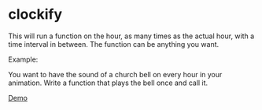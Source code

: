 clockify
========

This will run a function on the hour, as many times as the actual hour, with a time interval in between. The function can be anything you want.

Example:

You want to have the sound of a church bell on every hour in your animation. Write a function that plays the bell once and call it.

<a href="https://dl.dropboxusercontent.com/u/209895/github-demo/clockify/demo.html">Demo</a>